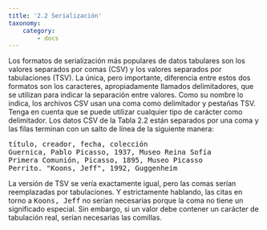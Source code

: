 ```yaml
---
title: '2.2 Serialización'
taxonomy:
    category:
        - docs
---
```


Los formatos de serialización más populares de datos tabulares son los valores separados por comas (CSV) y los valores separados por tabulaciones (TSV). La única, pero importante, diferencia entre estos dos formatos son los caracteres, apropiadamente llamados delimitadores, que se utilizan para indicar la separación entre valores. Como su nombre lo indica, los archivos CSV usan una coma como delimitador y pestañas TSV. Tenga en cuenta que se puede utilizar cualquier tipo de carácter como delimitador. Los datos CSV de la Tabla 2.2 están separados por una coma y las filas terminan con un salto de línea de la siguiente manera:

<kbd>título, creador, fecha, colección </br>
Guernica, Pablo Picasso, 1937, Museo Reina Sofía</br>
Primera Comunión, Picasso, 1895, Museo Picasso</br>
Perrito. "Koons, Jeff", 1992, Guggenheim</br>
</kbd>

La versión de TSV se vería exactamente igual, pero las comas serían reemplazadas por tabulaciones. Y estrictamente hablando, las citas en torno a <kbd>Koons, Jeff</kbd> no serían necesarias porque la coma no tiene un significado especial. Sin embargo, si un valor debe contener un carácter de tabulación real, serían necesarias las comillas.
